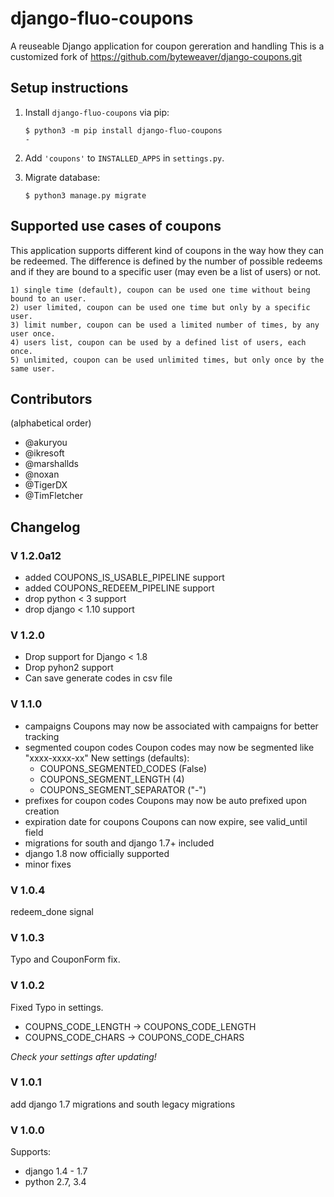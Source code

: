 # django-fluo-coupons

A reuseable Django application for coupon gereration and handling
This is a customized fork of https://github.com/byteweaver/django-coupons.git


## Setup instructions

1. Install `django-fluo-coupons` via pip:
   ```
   $ python3 -m pip install django-fluo-coupons
   -
   ```

2. Add `'coupons'` to `INSTALLED_APPS` in `settings.py`.

3. Migrate database:

   ```
   $ python3 manage.py migrate
   ```

## Supported use cases of coupons

This application supports different kind of coupons in the way how they can be redeemed.
The difference is defined by the number of possible redeems and if they are bound to a specific user (may even be a list of users) or not.

    1) single time (default), coupon can be used one time without being bound to an user.
    2) user limited, coupon can be used one time but only by a specific user.
    3) limit number, coupon can be used a limited number of times, by any user once.
    4) users list, coupon can be used by a defined list of users, each once.
    5) unlimited, coupon can be used unlimited times, but only once by the same user.

## Contributors
(alphabetical order)

* @akuryou
* @ikresoft
* @marshallds
* @noxan
* @TigerDX
* @TimFletcher

## Changelog

### V 1.2.0a12

 * added COUPONS_IS_USABLE_PIPELINE support
 * added COUPONS_REDEEM_PIPELINE support
 * drop python < 3 support
 * drop django < 1.10 support

### V 1.2.0

* Drop support for Django < 1.8
* Drop pyhon2 support
* Can save generate codes in csv file

### V 1.1.0
 * campaigns
   Coupons may now be associated with campaigns for better tracking
 * segmented coupon codes
   Coupon codes may now be segmented like "xxxx-xxxx-xx"
   New settings (defaults):
    * COUPONS_SEGMENTED_CODES (False)
    * COUPONS_SEGMENT_LENGTH (4)
    * COUPONS_SEGMENT_SEPARATOR ("-")
 * prefixes for coupon codes
   Coupons may now be auto prefixed upon creation
 * expiration date for coupons
   Coupons can now expire, see valid_until field
 * migrations for south and django 1.7+ included
 * django 1.8 now officially supported
 * minor fixes

### V 1.0.4
redeem_done signal

### V 1.0.3
Typo and CouponForm fix.

### V 1.0.2
Fixed Typo in settings.
* COUPNS_CODE_LENGTH -> COUPONS_CODE_LENGTH
* COUPNS_CODE_CHARS -> COUPONS_CODE_CHARS

*Check your settings after updating!*

### V 1.0.1
add django 1.7 migrations and south legacy migrations

### V 1.0.0
Supports:
* django 1.4 - 1.7
* python 2.7, 3.4
